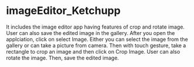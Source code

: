 # imageEditor_Ketchupp
It includes the image editor app having features of crop and rotate image. User can also save the edited image in the gallery.
After you open the applciation, click on select Image. Either you can select the image from the gallery or can take a picture from camera.
Then with touch gesture, take a rectangle to crop an image and then click on Crop Image.
User can also rotate the image.
Then, save the edited image.
